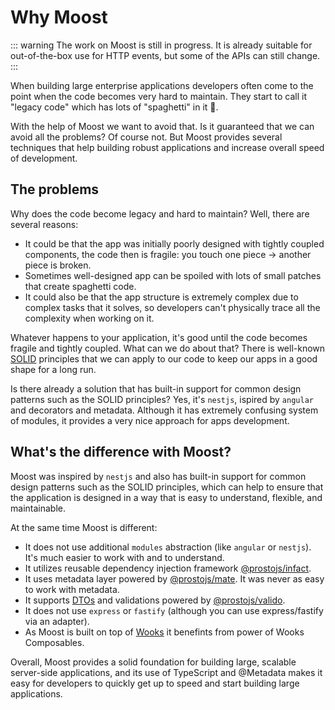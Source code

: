 # Why Moost

::: warning
The work on Moost is still in progress. It is already suitable for
out-of-the-box use for HTTP events, but some of the APIs can still change.
:::

When building large enterprise applications developers often
come to the point when the code becomes very hard to maintain.
They start to call it "legacy code" which has lots of "spaghetti" in it 🍝.

With the help of Moost we want to avoid that. Is it guaranteed
that we can avoid all the problems? Of course not. But Moost provides
several techniques that help building robust applications and increase overall speed of development.

## The problems

Why does the code become legacy and hard to maintain?
Well, there are several reasons:

-   It could be that the app was initially poorly designed with tightly coupled components, the code then is fragile: you touch one piece -> another piece is broken.
-   Sometimes well-designed app can be spoiled with lots of small patches that create spaghetti code.
-   It could also be that the app structure is extremely complex due to complex tasks that it solves, so developers can't physically trace all the complexity when working on it.

Whatever happens to your application, it's good until the code becomes fragile and tightly coupled. What can we do about that?
There is well-known [SOLID](https://en.wikipedia.org/wiki/SOLID) principles that we can apply to our code to keep our apps in a good shape for a long run.

Is there already a solution that has built-in support for common design patterns such as the SOLID principles?
Yes, it's `nestjs`, ispired by `angular` and decorators and metadata.
Although it has extremely confusing system of modules, it provides a very nice approach for apps development.

## What's the difference with Moost?

Moost was inspired by `nestjs` and also has built-in support for common design patterns
such as the SOLID principles, which can help to ensure that the application is designed in a way
that is easy to understand, flexible, and maintainable.

At the same time Moost is different:

-   It does not use additional `modules` abstraction (like `angular` or `nestjs`). It's much easier to work with and to understand.
-   It utilizes reusable dependency injection framework [@prostojs/infact](https://github.com/prostojs/infact).
-   It uses metadata layer powered by [@prostojs/mate](https://github.com/prostojs/mate). It was never as easy to work with metadata.
-   It supports [DTOs](https://en.wikipedia.org/wiki/Data_transfer_object) and validations powered by [@prostojs/valido](https://github.com/prostojs/valido).
-   It does not use `express` or `fastify` (although you can use express/fastify via an adapter).
-   As Moost is built on top of [Wooks](https://wooksjs.org) it benefints from power of Wooks Composables.

Overall, Moost provides a solid foundation for building large, scalable server-side applications,
and its use of TypeScript and @Metadata makes it easy for developers to quickly get up to speed
and start building large applications.
